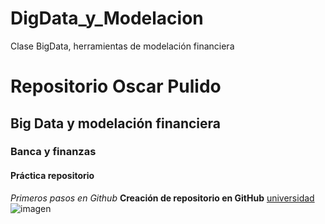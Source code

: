 # DigData_y_Modelacion
Clase BigData, herramientas de modelación financiera

# Repositorio Oscar Pulido
## Big Data y modelación financiera
### Banca y finanzas
#### Práctica repositorio

*Primeros pasos en Github*
**Creación de repositorio en GitHub**
[universidad](https://www.utadeo.edu.co/es)
![imagen](https://govco-prod-webutils.s3.amazonaws.com/uploads/2022-12-13/d50f15a1-7851-407a-98c4-5bb14ee301ae-1imagen_noticia.svg)

